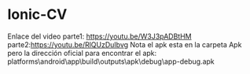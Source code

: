 # Ionic-CV
Enlace del video 
parte1: https://youtu.be/W3J3pADBtHM
parte2:https://youtu.be/RlQUzDuIbvg
Nota el apk esta en la carpeta Apk pero la dirección oficial para encontrar el apk: platforms\android\app\build\outputs\apk\debug\app-debug.apk
